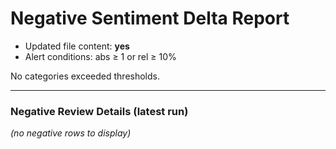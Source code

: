 # Negative Sentiment Delta Report

- Updated file content: **yes**
- Alert conditions: abs ≥ 1 or rel ≥ 10%

No categories exceeded thresholds.


---

### Negative Review Details (latest run)

_(no negative rows to display)_
